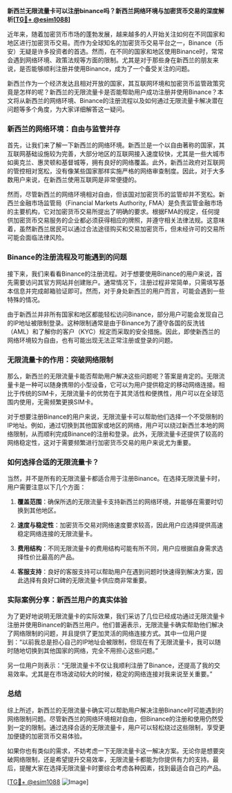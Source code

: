 **新西兰无限流量卡可以注册binance吗？新西兰网络环境与加密货币交易的深度解析[[TG💪+ @esim1088](https://t.me/s/esim1088)]**

近年来，随着加密货币市场的蓬勃发展，越来越多的人开始关注如何在不同国家和地区进行加密货币交易。而作为全球知名的加密货币交易平台之一，Binance（币安）无疑是许多投资者的首选。然而，在不同的国家和地区使用Binance时，常常会遇到网络环境、政策法规等方面的限制。尤其是对于那些身在新西兰的朋友来说，是否能够顺利注册并使用Binance，成为了一个备受关注的问题。

新西兰作为一个经济发达且相对开放的国家，其互联网环境和加密货币监管政策究竟是怎样的呢？新西兰的无限流量卡是否能帮助用户成功注册并使用Binance？本文将从新西兰的网络环境、Binance的注册流程以及如何通过无限流量卡解决潜在问题等多个角度，为大家详细解答这一疑问。

### 新西兰的网络环境：自由与监管并存

首先，让我们来了解一下新西兰的网络环境。新西兰是一个以自由著称的国家，其互联网基础设施较为完善，大部分地区的互联网接入速度较快，尤其是一些大城市如奥克兰、惠灵顿和基督城等，拥有良好的网络覆盖。此外，新西兰政府对互联网的管控相对宽松，没有像某些国家那样实施严格的网络审查制度。因此，对于大多数用户来说，在新西兰使用互联网是非常便捷的。

然而，尽管新西兰的网络环境相对自由，但该国对加密货币的监管却并不宽松。新西兰金融市场监管局（Financial Markets Authority, FMA）是负责监管金融市场的主要机构，它对加密货币交易所提出了明确的要求。根据FMA的规定，任何提供加密货币交易服务的企业都必须获得相应的牌照，并遵守相关法律法规。这意味着，虽然新西兰居民可以通过合法途径购买和交易加密货币，但未经许可的交易所可能会面临法律风险。

### Binance的注册流程及可能遇到的问题

接下来，我们来看看Binance的注册流程。对于想要使用Binance的用户来说，首先需要访问其官方网站并创建账户。通常情况下，注册过程非常简单，只需填写基本信息并完成邮箱验证即可。然而，对于身处新西兰的用户而言，可能会遇到一些特殊的情况。

由于新西兰并非所有国家和地区都能轻松访问Binance，部分用户可能会发现自己的IP地址被限制登录。这种限制通常是由于Binance为了遵守各国的反洗钱（AML）和了解你的客户（KYC）规定而采取的安全措施。因此，即使新西兰的网络环境较为自由，也有可能出现无法正常注册或登录的问题。

### 无限流量卡的作用：突破网络限制

那么，新西兰的无限流量卡能否帮助用户解决这些问题呢？答案是肯定的。无限流量卡是一种可以随身携带的小型设备，它可以为用户提供稳定的移动网络连接。相比于传统的SIM卡，无限流量卡的优势在于其灵活性和便携性，用户可以在全球范围内使用，无需频繁更换SIM卡。

对于想要注册Binance的用户来说，无限流量卡可以帮助他们选择一个不受限制的IP地址。例如，通过切换到其他国家或地区的网络，用户可以绕过新西兰本地的网络限制，从而顺利完成Binance的注册和登录。此外，无限流量卡还提供了较高的网络稳定性，这对于需要频繁进行加密货币交易的用户来说尤为重要。

### 如何选择合适的无限流量卡？

当然，并不是所有的无限流量卡都适合用于注册Binance。在选择无限流量卡时，用户需要注意以下几个方面：

1. **覆盖范围**：确保所选的无限流量卡支持新西兰的网络环境，并能够在需要时切换到其他地区。
   
2. **速度与稳定性**：加密货币交易对网络速度要求较高，因此用户应选择提供高速稳定网络连接的无限流量卡。

3. **费用结构**：不同无限流量卡的费用结构可能有所不同，用户应根据自身需求选择性价比最高的产品。

4. **客服支持**：良好的客服支持可以帮助用户在遇到问题时快速得到解决方案，因此选择有良好口碑的无限流量卡供应商非常重要。

### 实际案例分享：新西兰用户的真实体验

为了更好地说明无限流量卡的实际效果，我们采访了几位已经成功通过无限流量卡注册并使用Binance的新西兰用户。他们普遍表示，无限流量卡确实帮助他们解决了网络限制的问题，并且提供了更加灵活的网络连接方式。其中一位用户提到：“以前我总是担心自己的IP地址会被限制，但现在有了无限流量卡，我可以随时随地切换到其他国家的网络，完全不用担心这些问题。”

另一位用户则表示：“无限流量卡不仅让我顺利注册了Binance，还提高了我的交易效率。尤其是在市场波动较大的时候，稳定的网络连接对我来说至关重要。”

### 总结

综上所述，新西兰的无限流量卡确实可以帮助用户解决注册Binance时可能遇到的网络限制问题。尽管新西兰的网络环境相对自由，但Binance的注册和使用仍然受到一定的限制。通过选择合适的无限流量卡，用户可以轻松绕过这些限制，享受更加便捷的加密货币交易体验。

如果你也有类似的需求，不妨考虑一下无限流量卡这一解决方案。无论你是想要突破网络限制，还是希望提升交易效率，无限流量卡都能为你提供有力的支持。最后，提醒大家在选择无限流量卡时要综合考虑各种因素，找到最适合自己的产品。

[[TG💪+ @esim1088](https://t.me/s/esim1088) ![Image](https://i.postimg.cc/4NQfJmqS/Snipaste-2025-05-13-00-14-12.png)]